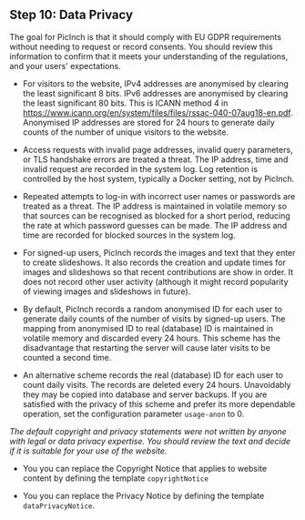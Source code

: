 ## Step 10: Data Privacy
The goal for PicInch is that it should comply with EU GDPR requirements without needing to request or record consents.
You should review this information to confirm that it meets your understanding of the regulations, and your users' expectations.

- For visitors to the website, IPv4 addresses are anonymised by clearing the least significant 8 bits.
IPv6 addresses are anonymised by clearing the least significant 80 bits. This is ICANN method 4 in https://www.icann.org/en/system/files/files/rssac-040-07aug18-en.pdf. Anonymised IP addresses are stored for 24 hours to generate daily counts of the number of unique visitors to the website.

- Access requests with invalid page addresses, invalid query parameters, or TLS handshake errors are treated a threat.
The IP address, time and invalid request are recorded in the system log.
Log retention is controlled by the host system, typically a Docker setting, not by PicInch.

- Repeated attempts to log-in with incorrect user names or passwords are treated as a threat.
The IP address is maintained in volatile memory so that sources can be recognised as blocked for a short period, reducing the rate at which password guesses can be made.
The IP address and time are recorded for blocked sources in the system log.

- For signed-up users, PicInch records the images and text that they enter to create slideshows.
It also records the creation and update times for images and slideshows so that recent contributions are show in order.
It does not record other user activity (although it might record popularity of viewing images and slideshows in future).

- By default, PicInch records a random anonymised ID for each user to generate daily counts of the number of visits by signed-up users.
The mapping from anonymised ID to real (database) ID is maintained in volatile memory and discarded every 24 hours.
This scheme has the disadvantage that restarting the server will cause later visits to be counted a second time.

- An alternative scheme records the real (database) ID for each user to count daily visits. The records are deleted every 24 hours.
Unavoidably they may be copied into database and server backups.
If you are satisfied with the privacy of this scheme and prefer its more dependable operation, set the configuration parameter `usage-anon` to 0.

_The default copyright and privacy statements were not written by anyone with legal or data privacy expertise.
You should review the text and decide if it is suitable for your use of the website._

- You you can replace the Copyright Notice that applies to website content by defining the template `copyrightNotice` 

- You you can replace the Privacy Notice by defining the template `dataPrivacyNotice`.